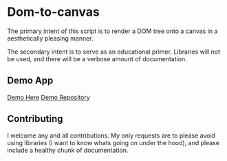 # Dom-to-canvas

The primary intent of this script is to render a DOM tree onto a canvas in a aesthetically pleasing manner.

The secondary intent is to serve as an educational primer. Libraries will not be used, and there will be a
verbose amount of documentation.


## Demo App

[Demo Here](http://dom-to-canvas.herokuapp.com/)
[Demo Repository](https://github.com/TheIronDeveloper/dom-to-canvas/tree/demo)


## Contributing

I welcome any and all contributions. My only requests are to please avoid using libraries (I want to know
whats going on under the hood), and please include a healthy chunk of documentation.
